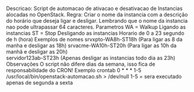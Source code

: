  Descricao: Script de automacao de ativacao e desativacao de Instancias alocadas no OpenStack.
 Regra: Criar o nome da instancia com a descrição do horário que deseja ligar e desligar.
        Lembrando que o nome da instancia nao pode ultrapassar 64 caracteres.
 Parametros 
       WA = Walkup Ligando as instancias
       ST = Stop   Desligando as instancias
       Horario de 0 a 23 segundo de h (hora)
 Exemplos de nomes
       srvxpto-WA8h-ST18h  (Para ligar as 8 da manha e desligar as 18h)
       srvacme-WA10h-ST20h (Para ligar as 10h da manhã e desligar as 20h)     
       servidor123ab-ST23h       (Apenas desligar as instancias todo dia as 23h)
 Observações
       O script não difere dias da semana, isso fica de responsabilidade do CRON!
 Exemplo crontab 
       0 * * * 1-5 /usr/local/bin/openstack-automacao.sh > /dev/null
       1-5 = sera executado apenas de segunda a sexta


